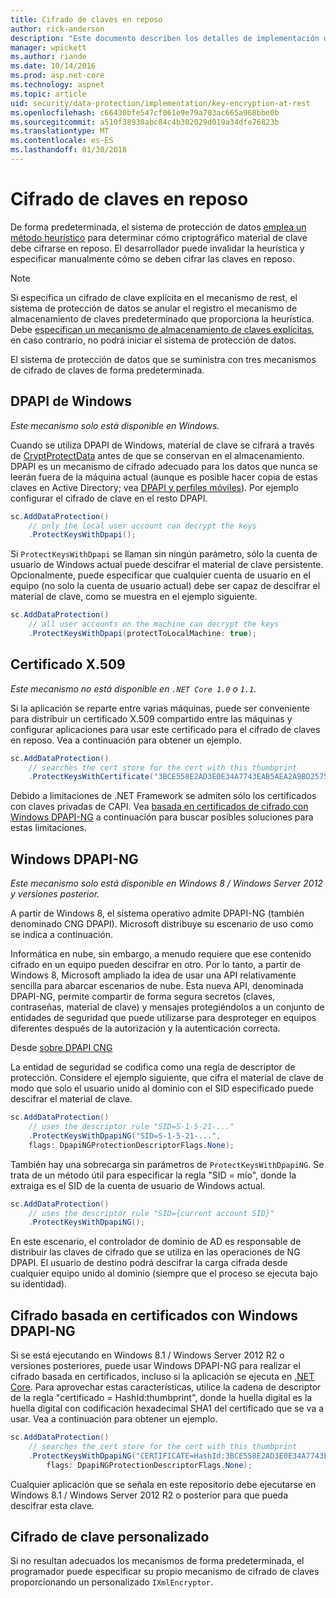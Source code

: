 ```yaml
---
title: Cifrado de claves en reposo
author: rick-anderson
description: "Este documento describen los detalles de implementación del cifrado de clave de protección de datos y ASP.NET Core en reposo."
manager: wpickett
ms.author: riande
ms.date: 10/14/2016
ms.prod: asp.net-core
ms.technology: aspnet
ms.topic: article
uid: security/data-protection/implementation/key-encryption-at-rest
ms.openlocfilehash: c66430bfe547cf061e9e79a703ac665a968bbe0b
ms.sourcegitcommit: a510f38930abc84c4b302029d019a34dfe76823b
ms.translationtype: MT
ms.contentlocale: es-ES
ms.lasthandoff: 01/30/2018
---
```

# <a name="key-encryption-at-rest"></a>Cifrado de claves en reposo

<a name="data-protection-implementation-key-encryption-at-rest"></a>

De forma predeterminada, el sistema de protección de datos [emplea un método heurístico](xref:security/data-protection/configuration/default-settings) para determinar cómo criptográfico material de clave debe cifrarse en reposo. El desarrollador puede invalidar la heurística y especificar manualmente cómo se deben cifrar las claves en reposo.

> [!NOTE]
> Si especifica un cifrado de clave explícita en el mecanismo de rest, el sistema de protección de datos se anular el registro el mecanismo de almacenamiento de claves predeterminado que proporciona la heurística. Debe [especifican un mecanismo de almacenamiento de claves explícitas](key-storage-providers.md#data-protection-implementation-key-storage-providers), en caso contrario, no podrá iniciar el sistema de protección de datos.

<a name="data-protection-implementation-key-encryption-at-rest-providers"></a>

El sistema de protección de datos que se suministra con tres mecanismos de cifrado de claves de forma predeterminada.

## <a name="windows-dpapi"></a>DPAPI de Windows

*Este mecanismo solo está disponible en Windows.*

Cuando se utiliza DPAPI de Windows, material de clave se cifrará a través de [CryptProtectData](https://msdn.microsoft.com/library/windows/desktop/aa380261(v=vs.85).aspx) antes de que se conservan en el almacenamiento. DPAPI es un mecanismo de cifrado adecuado para los datos que nunca se leerán fuera de la máquina actual (aunque es posible hacer copia de estas claves en Active Directory; vea [DPAPI y perfiles móviles](https://support.microsoft.com/kb/309408/#6)). Por ejemplo configurar el cifrado de clave en el resto DPAPI.

```csharp
sc.AddDataProtection()
    // only the local user account can decrypt the keys
    .ProtectKeysWithDpapi();
```

Si `ProtectKeysWithDpapi` se llaman sin ningún parámetro, sólo la cuenta de usuario de Windows actual puede descifrar el material de clave persistente. Opcionalmente, puede especificar que cualquier cuenta de usuario en el equipo (no solo la cuenta de usuario actual) debe ser capaz de descifrar el material de clave, como se muestra en el ejemplo siguiente.

```csharp
sc.AddDataProtection()
    // all user accounts on the machine can decrypt the keys
    .ProtectKeysWithDpapi(protectToLocalMachine: true);
```

## <a name="x509-certificate"></a>Certificado X.509

*Este mecanismo no está disponible en `.NET Core 1.0` o `1.1`.*

Si la aplicación se reparte entre varias máquinas, puede ser conveniente para distribuir un certificado X.509 compartido entre las máquinas y configurar aplicaciones para usar este certificado para el cifrado de claves en reposo. Vea a continuación para obtener un ejemplo.

```csharp
sc.AddDataProtection()
    // searches the cert store for the cert with this thumbprint
    .ProtectKeysWithCertificate("3BCE558E2AD3E0E34A7743EAB5AEA2A9BD2575A0");
```

Debido a limitaciones de .NET Framework se admiten sólo los certificados con claves privadas de CAPI. Vea [basada en certificados de cifrado con Windows DPAPI-NG](#data-protection-implementation-key-encryption-at-rest-dpapi-ng) a continuación para buscar posibles soluciones para estas limitaciones.

<a name="data-protection-implementation-key-encryption-at-rest-dpapi-ng"></a>

## <a name="windows-dpapi-ng"></a>Windows DPAPI-NG

*Este mecanismo solo está disponible en Windows 8 / Windows Server 2012 y versiones posterior.*

A partir de Windows 8, el sistema operativo admite DPAPI-NG (también denominado CNG DPAPI). Microsoft distribuye su escenario de uso como se indica a continuación.

   Informática en nube, sin embargo, a menudo requiere que ese contenido cifrado en un equipo pueden descifrar en otro. Por lo tanto, a partir de Windows 8, Microsoft ampliado la idea de usar una API relativamente sencilla para abarcar escenarios de nube. Esta nueva API, denominada DPAPI-NG, permite compartir de forma segura secretos (claves, contraseñas, material de clave) y mensajes protegiéndolos a un conjunto de entidades de seguridad que puede utilizarse para desproteger en equipos diferentes después de la autorización y la autenticación correcta.

   Desde [sobre DPAPI CNG](https://msdn.microsoft.com/library/windows/desktop/hh706794(v=vs.85).aspx)

La entidad de seguridad se codifica como una regla de descriptor de protección. Considere el ejemplo siguiente, que cifra el material de clave de modo que solo el usuario unido al dominio con el SID especificado puede descifrar el material de clave.

```csharp
sc.AddDataProtection()
    // uses the descriptor rule "SID=S-1-5-21-..."
    .ProtectKeysWithDpapiNG("SID=S-1-5-21-...",
    flags: DpapiNGProtectionDescriptorFlags.None);
```

También hay una sobrecarga sin parámetros de `ProtectKeysWithDpapiNG`. Se trata de un método útil para especificar la regla "SID = mío", donde la extraiga es el SID de la cuenta de usuario de Windows actual.

```csharp
sc.AddDataProtection()
    // uses the descriptor rule "SID={current account SID}"
    .ProtectKeysWithDpapiNG();
```

En este escenario, el controlador de dominio de AD es responsable de distribuir las claves de cifrado que se utiliza en las operaciones de NG DPAPI. El usuario de destino podrá descifrar la carga cifrada desde cualquier equipo unido al dominio (siempre que el proceso se ejecuta bajo su identidad).

## <a name="certificate-based-encryption-with-windows-dpapi-ng"></a>Cifrado basada en certificados con Windows DPAPI-NG

Si se está ejecutando en Windows 8.1 / Windows Server 2012 R2 o versiones posteriores, puede usar Windows DPAPI-NG para realizar el cifrado basada en certificados, incluso si la aplicación se ejecuta en [.NET Core](https://www.microsoft.com/net/core). Para aprovechar estas características, utilice la cadena de descriptor de la regla "certificado = HashId:thumbprint", donde la huella digital es la huella digital con codificación hexadecimal SHA1 del certificado que se va a usar. Vea a continuación para obtener un ejemplo.

```csharp
sc.AddDataProtection()
    // searches the cert store for the cert with this thumbprint
    .ProtectKeysWithDpapiNG("CERTIFICATE=HashId:3BCE558E2AD3E0E34A7743EAB5AEA2A9BD2575A0",
        flags: DpapiNGProtectionDescriptorFlags.None);
```

Cualquier aplicación que se señala en este repositorio debe ejecutarse en Windows 8.1 / Windows Server 2012 R2 o posterior para que pueda descifrar esta clave.

## <a name="custom-key-encryption"></a>Cifrado de clave personalizado

Si no resultan adecuados los mecanismos de forma predeterminada, el programador puede especificar su propio mecanismo de cifrado de claves proporcionando un personalizado `IXmlEncryptor`.
